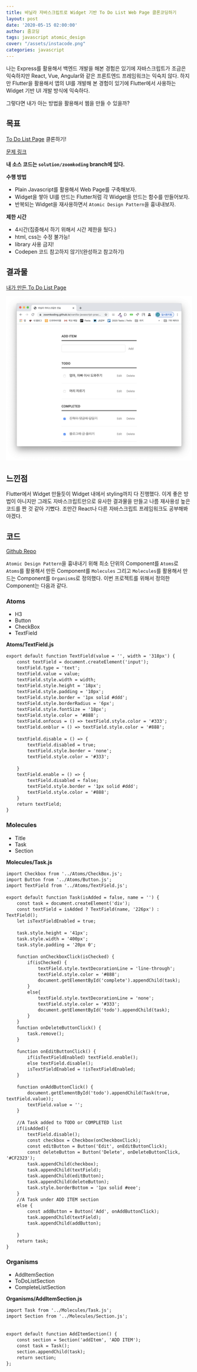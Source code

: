 ```yaml
---
title: 바닐라 자바스크립트로 Widget 기반 To Do List Web Page 클론코딩하기
layout: post
date: '2020-05-15 02:00:00'
author: 줌코딩
tags: javascript atomic_design
cover: "/assets/instacode.png"
categories: javascript
---
```


나는 Express를 활용해서 백엔드 개발을 해본 경험은 있기에 자바스크립트가 조금은 익숙하지만 React, Vue, Angular와 같은 프론트엔드 프레임워크는 익숙치 않다. 하지만 Flutter을 활용해서 앱의 UI를 개발해 본 경험이 있기에 Flutter에서 사용하는 Widget 기반 UI 개발 방식에 익숙하다.

그렇다면 내가 아는 방법을 활용해서 웹을 만들 수 있을까?

## 목표

[To Do List Page](https://codepen.io/erinmars/pen/JJObjE) 클론하기!

[문제 링크](https://github.com/zoomKoding/vanilla-javascript-practice)

**내 소스 코드는 `solution/zoomkoding` branch에 있다.**

**수행 방법**

- Plain Javascript를 활용해서 Web Page를 구축해보자.
- Widget을 쌓아 UI를 만드는 Flutter처럼 각 Widget을 만드는 함수를 만들어보자.
- 반복되는 Widget을 재사용하면서 `Atomic Design Pattern`을 흉내내보자.

**제한 시간**

- 4시간(집중해서 하기 위해서 시간 제한을 뒀다.)
- html, css는 수정 불가능!
- library 사용 금지!
- Codepen 코드 참고하지 않기!(완성하고 참고하기)

## 결과물

[내가 만든 To Do List Page](https://zoomkoding.github.io/vanilla-javascript-practice.html)

![사진](/assets/vanilla-javascript-1.png)

## 느낀점

Flutter에서 Widget 만들듯이 Widget 내에서 styling까지 다 진행했다. 이게 좋은 방법이 아니지만 그래도 자바스크립트만으로 유사한 결과물을 만들고 나름 재사용성 높은 코드를 짠 것 같아 기뻤다. 조만간 React나 다른 자바스크립트 프레임워크도 공부해봐야겠다.

## 코드

[Github Repo](https://github.com/zoomKoding/vanilla-javascript-practice)

`Atomic Design Pattern`을 흉내내기 위해 최소 단위의 Component를 `Atoms`로 `Atoms`를 활용해서 만든 Component를 `Molecules` 그리고 `Molecules`를 활용해서 만드는 Component를 `Organisms`로 정의했다. 이번 프로젝트를 위해서 정의한 Component는 다음과 같다.

### Atoms

- H3
- Button
- CheckBox
- TextField

**Atoms/TextField.js**

    export default function TextField(value = '', width = '318px') {
        const textField = document.createElement('input');
        textField.type = 'text';
        textField.value = value;
        textField.style.width = width;
        textField.style.height = '18px';
        textField.style.padding = '10px';
        textField.style.border = '1px solid #ddd';
        textField.style.borderRadius = '6px';
        textField.style.fontSize = '18px';
        textField.style.color = '#888';
        textField.onfocus = () => textField.style.color = '#333';
        textField.onblur = () => textField.style.color = '#888';
        
        textField.disable = () => {
            textField.disabled = true;
            textField.style.border = 'none';
            textField.style.color = '#333';
        
        }
        textField.enable = () => {
            textField.disabled = false;
            textField.style.border = '1px solid #ddd';
            textField.style.color = '#888';
        }
        return textField;
    }

### Molecules

- Title
- Task
- Section

**Molecules/Task.js**

    import Checkbox from '../Atoms/CheckBox.js';
    import Button from '../Atoms/Button.js';
    import TextField from '../Atoms/TextField.js';

    export default function Task(isAdded = false, name = '') {
        const task = document.createElement('div');
        const textField = isAdded ? TextField(name, '226px') : TextField();
        let isTextFieldEnabled = true;

        task.style.height = '41px';
        task.style.width = '400px';
        task.style.padding = '20px 0';

        function onCheckboxClick(isChecked) {
            if(isChecked) {
                textField.style.textDecorationLine = 'line-through';
                textField.style.color = '#888';
                document.getElementById('complete').appendChild(task);
            }
            else{
                textField.style.textDecorationLine = 'none';
                textField.style.color = '#333';
                document.getElementById('todo').appendChild(task);
            } 
        }
        function onDeleteButtonClick() {
            task.remove();
        }

        function onEditButtonClick() {
            if(isTextFieldEnabled) textField.enable();
            else textField.disable();
            isTextFieldEnabled = !isTextFieldEnabled;
        }

        function onAddButtonClick() {
            document.getElementById('todo').appendChild(Task(true, textField.value));
            textField.value = '';
        }

        //A Task added to TODO or COMPLETED list
        if(isAdded){
            textField.disable();
            const checkbox = Checkbox(onCheckboxClick);
            const editButton = Button('Edit', onEditButtonClick);
            const deleteButton = Button('Delete', onDeleteButtonClick, '#CF2323');
            task.appendChild(checkbox);
            task.appendChild(textField);
            task.appendChild(editButton);
            task.appendChild(deleteButton);
            task.style.borderBottom = '1px solid #eee';
        }
        //A Task under ADD ITEM section
        else {
            const addButton = Button('Add', onAddButtonClick);
            task.appendChild(textField);
            task.appendChild(addButton);

        }
        return task;
    }

### Organisms

- AddItemSection
- ToDoListSection
- CompleteListSection

**Organisms/AddItemSection.js**

    import Task from '../Molecules/Task.js';
    import Section from '../Molecules/Section.js';


    export default function AddItemSection() {
        const section = Section('addItem', 'ADD ITEM');
        const task = Task();
        section.appendChild(task);
        return section;
    };
